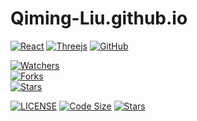 # Qiming-Liu.github.io

[![React](https://img.shields.io/badge/React-20232A?style=for-the-badge&logo=react&logoColor=61DAFB)](https://qiming-liu.github.io/)
[![Threejs](	https://img.shields.io/badge/ThreeJs-black?style=for-the-badge&logo=three.js&logoColor=white)](https://qiming-liu.github.io/)
[![GitHub](https://img.shields.io/badge/GitHub_Actions-2088FF?style=for-the-badge&logo=github-actions&logoColor=white)](https://qiming-liu.github.io/)

[![Watchers](https://img.shields.io/github/watchers/Qiming-Liu/Qiming-Liu.github.io?style=social)](https://qiming-liu.github.io/)  
[![Forks](https://img.shields.io/github/forks/Qiming-Liu/Qiming-Liu.github.io?style=social)](https://qiming-liu.github.io/)  
[![Stars](https://img.shields.io/github/stars/Qiming-Liu/Qiming-Liu.github.io?style=social)](https://qiming-liu.github.io/)  

[![LICENSE](https://img.shields.io/github/license/Qiming-Liu/Qiming-Liu.github.io)](https://qiming-liu.github.io/)
[![Code Size](https://img.shields.io/github/languages/code-size/Qiming-Liu/Qiming-Liu.github.io)](https://qiming-liu.github.io/)
[![Stars](https://img.shields.io/github/commit-activity/y/Qiming-Liu/Qiming-Liu.github.io)](https://qiming-liu.github.io/)

